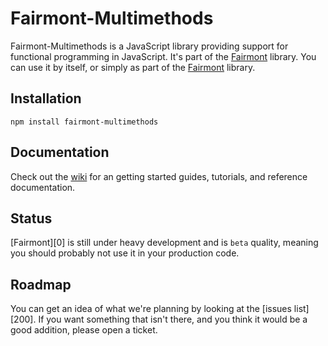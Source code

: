 # Fairmont-Multimethods

Fairmont-Multimethods is a JavaScript library providing support for functional programming in JavaScript. It's part of the [Fairmont][] library. You can use it by itself, or simply as part of the [Fairmont][] library.

## Installation

`npm install fairmont-multimethods`

## Documentation

Check out the [wiki][] for an getting started guides, tutorials, and reference documentation.

## Status

[Fairmont][0] is still under heavy development and is `beta` quality, meaning you should probably not use it in your production code.

## Roadmap

You can get an idea of what we're planning by looking at the [issues list][200]. If you want something that isn't there, and you think it would be a good addition, please open a ticket.

[tickets]:https://github.com/pandastrike/fairmont/issues
[Fairmont]:https://github.com/pandastrike/fairmont
[wiki]:https://github.com/pandastrike/fairmont/wiki
